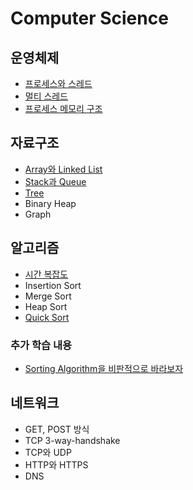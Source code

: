# Computer Science

## 운영체제

- [프로세스와 스레드](os/process-and-thread.md)
- [멀티 스레드](os/multithread.md)
- [프로세스 메모리 구조](os/process-memory.md)

## 자료구조

- [Array와 Linked List](data-structure/array-and-linkedlist.md)
- [Stack과 Queue](data-structure/stack-and-queue.md)
- [Tree](data-structure/tree.md)
- Binary Heap
- Graph

## 알고리즘

- [시간 복잡도](algorithms/time-complexity.md)
- Insertion Sort
- Merge Sort
- Heap Sort
- [Quick Sort](algorithms/quick-sort.md)

### 추가 학습 내용

- [Sorting Algorithm을 비판적으로 바라보자](https://asfirstalways.tistory.com/338)

## 네트워크

- GET, POST 방식
- TCP 3-way-handshake
- TCP와 UDP
- HTTP와 HTTPS
- DNS
